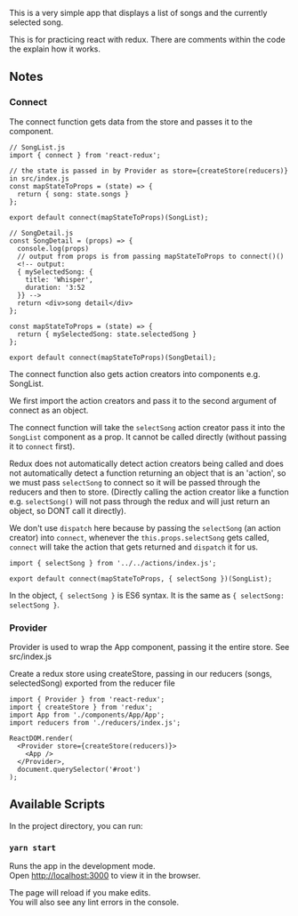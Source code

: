 This is a very simple app that displays a list of songs and the currently selected song.

This is for practicing react with redux. There are comments within the code the explain how it works.

## Notes

### Connect
The connect function gets data from the store and passes it to the component.
```
// SongList.js
import { connect } from 'react-redux';

// the state is passed in by Provider as store={createStore(reducers)} in src/index.js
const mapStateToProps = (state) => {
  return { song: state.songs }
};

export default connect(mapStateToProps)(SongList);

// SongDetail.js
const SongDetail = (props) => {
  console.log(props)
  // output from props is from passing mapStateToProps to connect()()
  <!-- output:
  { mySelectedSong: {
    title: 'Whisper',
    duration: '3:52
  }} -->
  return <div>song detail</div>
};

const mapStateToProps = (state) => {
  return { mySelectedSong: state.selectedSong }
};

export default connect(mapStateToProps)(SongDetail);
```

The connect function also gets action creators into components e.g. SongList.

We first import the action creators and pass it to the second argument of connect as an object.

The connect function will take the `selectSong` action creator pass it into the `SongList` component as a prop. It cannot be called directly (without passing it to `connect` first).

Redux does not automatically detect action creators being called and does not automatically detect a function returning an object that is an 'action', so we must pass `selectSong` to connect so it will be passed through the reducers and then to store. (Directly calling the action creator like a function e.g. `selectSong()` will not pass through the redux and will just return an object, so DONT call it directly).

We don't use `dispatch` here because by passing the `selectSong` (an action creator) into `connect`, whenever the `this.props.selectSong` gets called, `connect` will take the action that gets returned and `dispatch` it for us.
```
import { selectSong } from '../../actions/index.js';

export default connect(mapStateToProps, { selectSong })(SongList);
```
In the object, `{ selectSong }` is ES6 syntax. It is the same as `{ selectSong: selectSong }`.

### Provider
Provider is used to wrap the App component, passing it the entire store. See src/index.js

Create a redux store using createStore, passing in our reducers (songs, selectedSong) exported from the reducer file
```
import { Provider } from 'react-redux';
import { createStore } from 'redux';
import App from './components/App/App';
import reducers from './reducers/index.js';

ReactDOM.render(
  <Provider store={createStore(reducers)}>
    <App />
  </Provider>,
  document.querySelector('#root')
);
```

## Available Scripts

In the project directory, you can run:

### `yarn start`

Runs the app in the development mode.<br />
Open [http://localhost:3000](http://localhost:3000) to view it in the browser.

The page will reload if you make edits.<br />
You will also see any lint errors in the console.

